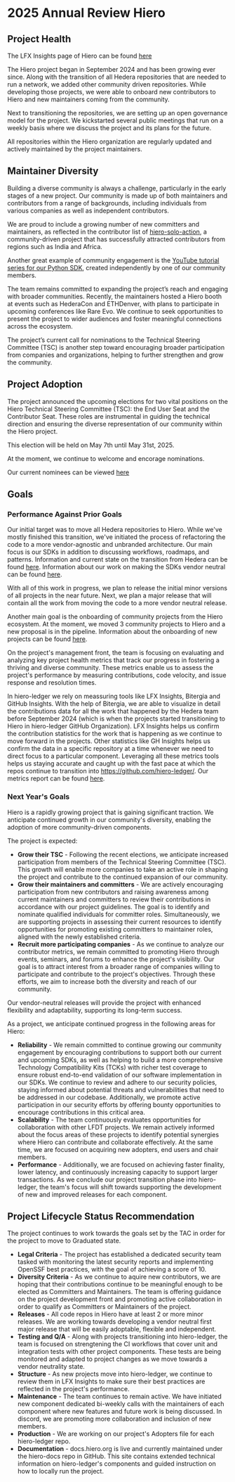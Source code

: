 [//]: # (SPDX-License-Identifier: CC-BY-4.0)

# 2025 Annual Review Hiero

## Project Health

The LFX Insights page of Hiero can be found [here](https://insights.lfx.linuxfoundation.org/foundation/lf-decentralized-trust/overview/github?project=hiero)

The Hiero project began in September 2024 and has been growing ever since.
Along with the transition of all Hedera repositories that are needed to run a network, we added  other community driven repositories.
While developing those projects, we were able to onboard new contributors to Hiero and new maintainers coming from the community.

Next to transitioning the repositories, we are setting up an open governance model for the project.
We kickstarted several public meetings that run on a weekly basis where we discuss the project and its plans for the future.

All repositories within the Hiero organization are regularly updated and actively maintained by the project maintainers.

## Maintainer Diversity

Building a diverse community is always a challenge, particularly in the early stages of a new project. Our community is made up of both maintainers and contributors from a range of backgrounds, including individuals from various companies as well as independent contributors.

We are proud to include a growing number of new committers and maintainers, as reflected in the contributor list of [hiero-solo-action](https://github.com/hiero-ledger/hiero-solo-action), a community-driven project that has successfully attracted contributors from regions such as India and Africa.

Another great example of community engagement is the [YouTube tutorial series for our Python SDK](https://www.youtube.com/playlist?list=PL6uVtTx-oqY8V-HBfenONJrsA0Z8xJymX), created independently by one of our community members.

The team remains committed to expanding the project’s reach and engaging with broader communities. Recently, the maintainers hosted a Hiero booth at events such as HederaCon and ETHDenver, with plans to participate in upcoming conferences like Rare Evo. We continue to seek opportunities to present the project to wider audiences and foster meaningful connections across the ecosystem.

The project’s current call for nominations to the Technical Steering Committee (TSC) is another step toward encouraging broader participation from companies and organizations, helping to further strengthen and grow the community.

## Project Adoption

The project announced the upcoming elections for two vital positions on the Hiero Technical Steering Committee (TSC): the End User Seat and the Contributor Seat.
These roles are instrumental in guiding the technical direction and ensuring the diverse representation of our community within the Hiero project.

This election will be held on May 7th until May 31st, 2025.

At the moment, we continue to welcome and encorage nominations.

Our current nominees can be viewed [here](https://github.com/hiero-ledger/governance/tree/main/elections/nominees/mar-2025-election)

## Goals

### Performance Against Prior Goals

Our initial target was to move all Hedera repositories to Hiero.
While we've mostly finished this transition, we've initiated the process of refactoring the code to a more vendor-agnostic and unbranded architecture.
Our main focus is our SDKs in addition to discussing workflows, roadmaps, and patterns.
Information and current state on the transition from Hedera can be found [here](https://github.com/hiero-ledger/hiero/blob/main/transition.md).
Information about our work on making the SDKs vendor neutral can be found [here](https://github.com/hiero-ledger/hiero/blob/main/blog/2025-03-17-sdk-workflows.md).

With all of this work in progress, we plan to release the initial minor versions of all projects in the near future.
Next, we plan a major release that will contain all the work from moving the code to a more vendor neutral release.

Another main goal is the onboarding of community projects from the Hiero ecosystem.
At the moment, we moved 3 community projects to Hiero and a new proposal is in the pipeline.
Information about the onboarding of new projects can be found [here](https://github.com/hiero-ledger/hiero/blob/main/community-transition.md).

On the project's management front, the team is focusing on evaluating and analyzing key project health metrics that track our progress in fostering a thriving and diverse community.
These metrics enable us to assess the project's performance by measuring contributions, code velocity, and issue response and resolution times.

In hiero-ledger we rely on meassuring tools like LFX Insights, Bitergia and GitHub Insights. With the help of Bitergia, we are able to visualize in detail the contributions data for all the work that happened by the Hedera team before September 2024 (which is when the projects started transitioning to Hiero in hiero-ledger GitHub Organization). LFX Insights helps us confirm the contribution statistics for the work that is happening as we continue to move forward in the projects. Other statistics like GH Insights helps us confirm the data in a specific repository at a time whenever we need to direct focus to a particular component. Leveraging all these metrics tools helps us staying accurate and caught up with the fast pace at which the repos continue to transition into https://github.com/hiero-ledger/.
Our metrics report can be found [here](https://docs.google.com/document/d/e/2PACX-1vRxg-3wU-eg0EWEhAu9SRab_sXwJBy5YDQqoeV6BLq0FnVnoO4V41kPYEDYJovtns6tpq9gkaSaSzlO/pub).

### Next Year's Goals

Hiero is a rapidly growing project that is gaining significant traction. We anticipate continued growth in our community's diversity, enabling the adoption of more community-driven components.

The project is expected:

- **Grow their TSC** - Following the recent elections, we anticipate increased participation from members of the Technical Steering Committee (TSC). This growth will enable more companies to take an active role in shaping the project and contribute to the continued expansion of our community.
- **Grow their maintainers and committers** - We are actively encouraging participation from new contributors and raising awareness among current maintainers and committers to review their contributions in accordance with our project guidelines. The goal is to identify and nominate qualified individuals for committer roles. Simultaneously, we are supporting projects in assessing their current resources to identify opportunities for promoting existing committers to maintainer roles, aligned with the newly established criteria.
- **Recruit more participating companies** - As we continue to analyze our contributor metrics, we remain committed to promoting Hiero through events, seminars, and forums to enhance the project's visibility. Our goal is to attract interest from a broader range of companies willing to participate and contribute to the project's objectives. Through these efforts, we aim to increase both the diversity and reach of our community.

Our vendor-neutral releases will provide the project with enhanced flexibility and adaptability, supporting its long-term success.

As a project, we anticipate continued progress in the following areas for Hiero:

- **Reliability** - We remain committed to continue growing our community engagement by encouraging contributions to support both our current and upcoming SDKs, as well as helping to build a more comprehensive Technology Compatibility Kits (TCKs) with richer test coverage to ensure robust end-to-end validation of our software implementation in our SDKs. We continue to review and adhere to our security policies, staying informed about potential threats and vulnerabilities that need to be addressed in our codebase. Additionally, we promote active participation in our security efforts by offering bounty opportunities to encourage contributions in this critical area.
- **Scalability** - The team continuously evaluates opportunities for collaboration with other LFDT projects. We remain actively informed about the focus areas of these projects to identify potential synergies where Hiero can contribute and collaborate effectively. At the same time, we are focused on acquiring new adopters, end users and chair members.
- **Performance** - Additionally, we are focused on achieving faster finality, lower latency, and continuously increasing capacity to support larger transactions. As we conclude our project transition phase into hiero-ledger, the team's focus will shift towards supporting the development of new and improved releases for each component.

## Project Lifecycle Status Recommendation

The project continues to work towards the goals set by the TAC in order for the project to move to Graduated state.

- **Legal Criteria** - The project has established a dedicated security team tasked with monitoring the latest security reports and implementing OpenSSF best practices, with the goal of achieving a score of 10.
- **Diversity Criteria** - As we continue to aquire new contributors, we are hoping that their contributions continue to be meaningful enough to be elected as Committers and Maintainers. The team is offering guidance on the project development front and promoting active collaboration in order to qualify as Committers or Maintainers of the project.
- **Releases** - All code repos in Hiero have at least 2 or more minor releases. We are working towards developing a vendor neutral first major release that will be easily adoptable, flexible and independent.
- **Testing and Q/A** - Along with projects transitioning into hiero-ledger, the team is focused on strengtening the CI workflows that cover unit and integration tests with other project components. These tests are being monitored and adapted to project changes as we move towards a vendor neutrality state.
- **Structure** - As new projects move into hiero-ledger, we continue to review them in LFX Insights to make sure their best practices are reflected in the project's performance.
- **Maintenance** - The team continues to remain active. We have initiated new component dedicated bi-weekly calls with the maintainers of each component where new features and future work is being discussed. In discord, we are promoting more collaboration and inclusion of new members.
- **Production** - We are working on our project's Adopters file for each hiero-ledger repo.
- **Documentation** - docs.hiero.org is live and currently maintained under the hiero-docs repo in GitHub. This site contains extended technical information on hiero-ledger's components and guided instruction on how to locally run the project.
